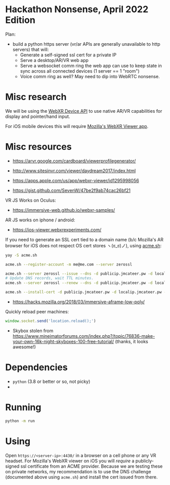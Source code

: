 
# Hackathon Nonsense, April 2022 Edition

Plan:
 - build a python https server (vr/ar APIs are generally unavailable to http servers) that will:
    - Generate a self-signed ssl cert for a private IP
    - Serve a desktop/AR/VR web app
    - Serve a websocket comm ring the web app can use to keep state in sync across all connected devices (1 server == 1 "room")
    - Voice comm ring as well? May need to dip into WebRTC nonsense.

# Misc research

We will be using the [WebXR Device API](https://www.w3.org/TR/webxr/) to use native AR/VR capabilities for display and pointer/hand input.

For iOS mobile devices this will require [Mozilla's WebXR Viewer app](https://apps.apple.com/us/app/webxr-viewer/id1295998056).


# Misc resources

 - https://arvr.google.com/cardboard/viewerprofilegenerator/
 - http://www.sitesinvr.com/viewer/daydream2017/index.html
 - https://apps.apple.com/us/app/webxr-viewer/id1295998056

 - https://gist.github.com/SevenW/47be2f9ab74cac26bf21

VR JS Works on Oculus:

 - https://immersive-web.github.io/webxr-samples/

AR JS works on iphone / android:

 - https://ios-viewer.webxrexperiments.com/

If you need to generate an SSL cert tied to a domain name (b/c Mozilla's AR browser for iOS does not respect OS cert stores ヽ(ಠ_ಠ)ノ), using [acme.sh](https://github.com/acmesh-official/acme.sh):

```bash
yay -S acme.sh

acme.sh --register-account -m me@me.com --server zerossl

acme.sh --server zerossl --issue --dns -d publicip.jmcateer.pw -d localip.jmcateer.pw --yes-I-know-dns-manual-mode-enough-go-ahead-please
# Update DNS records, wait TTL minutes.
acme.sh --server zerossl --renew --dns -d publicip.jmcateer.pw -d localip.jmcateer.pw --yes-I-know-dns-manual-mode-enough-go-ahead-please

acme.sh --install-cert -d publicip.jmcateer.pw -d localip.jmcateer.pw --cert-file ssl/just_server.crt --key-file ssl/server.key --fullchain-file ssl/server.crt

```


 - https://hacks.mozilla.org/2018/03/immersive-aframe-low-poly/

Quickly reload peer machines:

```js
window.socket.send('location.reload();')
````

 - Skybox stolen from https://www.mineimatorforums.com/index.php?/topic/76836-make-your-own-16k-night-skyboxes-100-free-tutorial/ (thanks, it looks awesome!)



# Dependencies

 - `python` (3.8 or better or so, not picky)
 - 


# Running

```bash
python -m run
```


# Using

Open `https://<server-ip>:4430/` in a browser on a cell phone or any VR headset. For Mozilla's WebXR viewer on iOS you will _require_ a publicly-signed ssl certificate from an ACME provider. Because we are testing these on private networks, my recommendation is to use the DNS challenge (documented above using `acme.sh`) and install the cert issued from there.



